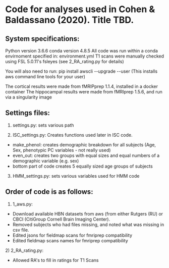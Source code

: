 # Code for analyses used in Cohen & Baldassano (2020). Title TBD.
## System specifications:
Python version 3.6.6
conda version 4.8.5
All code was run within a conda envirnoment specified in: environment.yml
T1 scans were manually checked using FSL 5.0.11's fsleyes (see 2_RA_rating.py for details)

You will also need to run:
pip install awscli --upgrade --user (This installs aws command line tools for your user)

The cortical results were made from fMRIPprep 1.1.4, installed in a docker container
The hippocampal results were made from fMRIprep 1.5.6, and run via a singularity image

## Settings files:
1) settings.py: sets various path

2) ISC_settings.py: Creates functions used later in ISC code. 
- make_phenol: creates demographic breakdown for all subjects (Age, Sex, phenotypic PC variables - not really used)
- even_out: creates two groups with equal sizes and equal numbers of a demographic variable (e.g. sex)
- bottom part of code creates 5 equally sized age groups of subjects

3) HMM_settings.py: sets various variables used for HMM code

## Order of code is as follows:
1) 1_aws.py: 
<ul>
  <li>Download available HBN datasets from aws (from either Rutgers (RU) or CBCI (CitiGroup Cornell Brain Imaging Center).</li>
  <li>Removed subjects who had files missing, and noted what was missing in csv file.</li>
  <li>Edited jsons for fieldmap scans for fmriprep compatibility</li>
  <li>Edited fieldmap scans names for fmriprep compatibility </li>
</ul>
2) 2_RA_rating.py: 
<ul>
<li>Allowed RA's to fill in ratings for T1 Scans</li>
  </ul>



